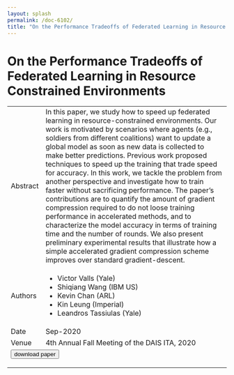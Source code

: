 ```yaml
---
layout: splash
permalink: /doc-6102/
title: "On the Performance Tradeoffs of Federated Learning in Resource Constrained Environments"
---
```


# On the Performance Tradeoffs of Federated Learning in Resource Constrained Environments

<table>
    <tbody>
    <tr>
        <td>Abstract</td>
        <td>In this paper, we study how to speed up federated learning in resource-constrained environments. Our work is motivated by scenarios where agents (e.g., soldiers from different coalitions) want to update a global model as soon as new data is collected to make better predictions. Previous work proposed techniques to speed up the training that trade speed for accuracy. In this work, we tackle the problem from another perspective and investigate how to train faster without sacrificing performance. The paper’s contributions are to quantify the amount of gradient compression required to do not loose training performance in accelerated methods, and to characterize the model accuracy in terms of training time and the number of rounds. We also present preliminary experimental results that illustrate how a simple accelerated gradient compression scheme improves over standard gradient-descent. </td>
    </tr>
    <tr>
        <td>Authors</td>
        <td>
            <ul>
                <li>Victor Valls (Yale)</li>
                <li>Shiqiang Wang (IBM US)</li>
                <li>Kevin Chan (ARL)</li>
                <li>Kin Leung (Imperial)</li>
                <li>Leandros Tassiulas (Yale)</li>
            </ul>
        </td>
    </tr>
    <tr>
        <td>Date</td>
        <td>Sep-2020</td>
    </tr>
    <tr>
        <td>Venue</td>
        <td>4th Annual Fall Meeting of the DAIS ITA, 2020</td>
    </tr>
        <tr>
            <td colspan="2">
                <form method="get" action="https://ibm.box.com/v/doc-6102-paper">
                    <button type="submit">download paper</button>
                </form>
            </td>
        </tr>
    </tbody>
</table>
